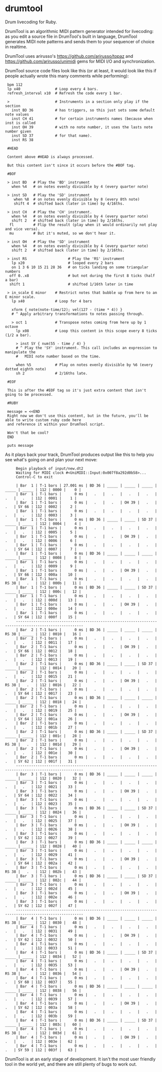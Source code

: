 # drumtool
Drum livecoding for Ruby.

DrumTool is an algorithmic MIDI pattern generator intended for livecoding: as you edit a source file in DrumTool's built in language, DrumTool generates MIDI note patterns and sends them to your sequencer of choice in realtime.

DrumTool uses arirusso's https://github.com/arirusso/topaz and https://github.com/arirusso/unimidi gems for MIDI I/O and synchronization.

DrumTool source code files look like this (or at least, it would look like this if people actually wrote this many comments while performing):

     bpm 112               
     lp x40                # Loop every 4 bars.
     refresh_interval x10  # Refresh the code every 1 bar.

     >                     # Instruments in a section only play if the section 
       inst BD 36          # has triggers, so this just sets some default note values
       inst CH 41          # for certain instruments names (because when inst is called 
       inst OH 39          # with no note number, it uses the lasts note number given
       inst SD 37          # for that name).
       inst RS 38

     #HEAD

     Content above #HEAD is always processed.

     But this content isn't since it occurs before the #BOF tag.

     #BOF

     > inst BD   # Play the 'BD' instrument
       when %4   # on notes evenly divisible by 4 (every quarter note)
       
     > inst SD   # Play the 'SD' instrument
        when %8  # on notes evenly divisible by 8 (every 8th note)
        shift 4  # shifted back (later in time) by 4/16ths.

     > inst CH   # Play the 'CH' instrument.
       when %4   # on notes evenly divisible by 4 (every quarter note)
       shift 2   # shifted back (later in time) by 2/16ths.
      fl         # Flip the result (play when it would ordinarily not play and vice versa).
      mu         # But it's muted, so we don't hear it.
      
     > inst OH   # Play the 'SD' instrument
       when %4   # on notes evenly divisible by 4 (every quarter note)
       shift 2   # shifted back (later in time) by 2/16ths.

     > inst RS                   # Play the 'RS' instrument
       lp x20                    # looped every 2 bars
       on 1 3 6 10 15 21 28 36   # on ticks landing on some triangular numbers
      off 0..x8                  # but not during the first 8 ticks (half a bar)
      shift 1                    # shifted 1/16th later in time

     > in_scale E minor    # Restrict notes that bubble up from here to an E minor scale.
       lp x40              # Loop for 4 bars

       xform { note(note-time/12); vel(127 - (time * 4)) }
       # ^ Apply arbitrary transformations to notes passing through. 
                                    
       > oct 1             # Transpose notes coming from here up by 1 octave
         lp x08            # Loop this content in this scope every 8 ticks (1/2 a bar).

         > inst SY { num(55 - time / 4) }
         # ^ Play the 'SY' instrument. This call includes an expression to manipulate the
         #   MIDI note number based on the time.
         
         when %5           # Play on notes evenly divisible by %6 (every dotted eighth note)
         sh 2              # 2/16ths late.

     #EOF

     This is after the #EOF tag so it's just extra content that isn't going to be processed.

     #RUBY

     message = <<END
     Right now we don't use this content, but in the future, you'll be able to write custom ruby code here
     and reference it within your DrumTool script.

     Won't that be cool?
     END

     puts message
 
As it plays back your track, DrumTool produces output like this to help you see what's going on and plan your next move:

		 Begin playback of input/new.dt2
		 Waiting for MIDI clock #<UniMIDI::Input:0x007f8a292d0b58>...
		 Control-C to exit

		 | Bar  1 | T-1 bars | 27.001 ms | BD 36 | _____ | _____ | _____ | _____ | _____ | 112 | 0000 |    0 |
		 | Bar  1 | T-1 bars |      0 ms |   .   |   .   |   .   |   .   |   .   |   .   | 112 | 0001 |    1 |
		 | Bar  1 | T-1 bars |      0 ms |   .   |   .   | OH 39 |   .   |   .   | SY 66 | 112 | 0002 |    2 |
		 | Bar  1 | T-1 bars |      0 ms |   .   |   .   |   .   |   .   |   .   |   .   | 112 | 0003 |    3 |
		 | Bar  1 | T-1 bars |      0 ms | BD 36 | _____ | _____ | SD 37 | _____ | _____ | 112 | 0004 |    4 |
		 | Bar  1 | T-1 bars |      0 ms |   .   |   .   |   .   |   .   |   .   |   .   | 112 | 0005 |    5 |
		 | Bar  1 | T-1 bars |      0 ms |   .   |   .   | OH 39 |   .   |   .   |   .   | 112 | 0006 |    6 |
		 | Bar  1 | T-1 bars |      0 ms |   .   |   .   |   .   |   .   |   .   | SY 64 | 112 | 0007 |    7 |
		 | Bar  1 | T-1 bars |      0 ms | BD 36 | _____ | _____ | _____ | _____ | _____ | 112 | 0008 |    8 |
		 | Bar  1 | T-1 bars |      0 ms |   .   |   .   |   .   |   .   |   .   |   .   | 112 | 0009 |    9 |
		 | Bar  1 | T-1 bars |      0 ms |   .   |   .   | OH 39 |   .   |   .   | SY 66 | 112 | 000a |   10 |
		 | Bar  1 | T-1 bars |      0 ms |   .   |   .   |   .   |   .   | RS 38 |   .   | 112 | 000b |   11 |
		 | Bar  1 | T-1 bars |      0 ms | BD 36 | _____ | _____ | SD 37 | _____ | _____ | 112 | 000c |   12 |
		 | Bar  1 | T-1 bars |      0 ms |   .   |   .   |   .   |   .   |   .   |   .   | 112 | 000d |   13 |
		 | Bar  1 | T-1 bars |      0 ms |   .   |   .   | OH 39 |   .   |   .   |   .   | 112 | 000e |   14 |
		 | Bar  1 | T-1 bars |      0 ms |   .   |   .   |   .   |   .   |   .   | SY 64 | 112 | 000f |   15 |
		 -----------------------------------------------------------------------------------------------------
		 | Bar  2 | T-1 bars |      0 ms | BD 36 | _____ | _____ | _____ | RS 38 | _____ | 112 | 0010 |   16 |
		 | Bar  2 | T-1 bars |      0 ms |   .   |   .   |   .   |   .   |   .   |   .   | 112 | 0011 |   17 |
		 | Bar  2 | T-1 bars |      0 ms |   .   |   .   | OH 39 |   .   |   .   | SY 66 | 112 | 0012 |   18 |
		 | Bar  2 | T-1 bars |      0 ms |   .   |   .   |   .   |   .   |   .   |   .   | 112 | 0013 |   19 |
		 | Bar  2 | T-1 bars |      0 ms | BD 36 | _____ | _____ | SD 37 | _____ | _____ | 112 | 0014 |   20 |
		 | Bar  2 | T-1 bars |      0 ms |   .   |   .   |   .   |   .   |   .   |   .   | 112 | 0015 |   21 |
		 | Bar  2 | T-1 bars |      0 ms |   .   |   .   | OH 39 |   .   | RS 38 |   .   | 112 | 0016 |   22 |
		 | Bar  2 | T-1 bars |      0 ms |   .   |   .   |   .   |   .   |   .   | SY 64 | 112 | 0017 |   23 |
		 | Bar  2 | T-1 bars |      0 ms | BD 36 | _____ | _____ | _____ | _____ | _____ | 112 | 0018 |   24 |
		 | Bar  2 | T-1 bars |      0 ms |   .   |   .   |   .   |   .   |   .   |   .   | 112 | 0019 |   25 |
		 | Bar  2 | T-1 bars |      0 ms |   .   |   .   | OH 39 |   .   |   .   | SY 64 | 112 | 001a |   26 |
		 | Bar  2 | T-1 bars |      0 ms |   .   |   .   |   .   |   .   |   .   |   .   | 112 | 001b |   27 |
		 | Bar  2 | T-1 bars |      0 ms | BD 36 | _____ | _____ | SD 37 | _____ | _____ | 112 | 001c |   28 |
		 | Bar  2 | T-1 bars |      0 ms |   .   |   .   |   .   |   .   | RS 38 |   .   | 112 | 001d |   29 |
		 | Bar  2 | T-1 bars |      0 ms |   .   |   .   | OH 39 |   .   |   .   |   .   | 112 | 001e |   30 |
		 | Bar  2 | T-1 bars |      0 ms |   .   |   .   |   .   |   .   |   .   | SY 62 | 112 | 001f |   31 |
		 -----------------------------------------------------------------------------------------------------
		 | Bar  3 | T-1 bars |      0 ms | BD 36 | _____ | _____ | _____ | _____ | _____ | 112 | 0020 |   32 |
		 | Bar  3 | T-1 bars |      0 ms |   .   |   .   |   .   |   .   |   .   |   .   | 112 | 0021 |   33 |
		 | Bar  3 | T-1 bars |      0 ms |   .   |   .   | OH 39 |   .   |   .   | SY 64 | 112 | 0022 |   34 |
		 | Bar  3 | T-1 bars |      0 ms |   .   |   .   |   .   |   .   |   .   |   .   | 112 | 0023 |   35 |
		 | Bar  3 | T-1 bars |      0 ms | BD 36 | _____ | _____ | SD 37 | _____ | _____ | 112 | 0024 |   36 |
		 | Bar  3 | T-1 bars |      0 ms |   .   |   .   |   .   |   .   |   .   |   .   | 112 | 0025 |   37 |
		 | Bar  3 | T-1 bars |      0 ms |   .   |   .   | OH 39 |   .   |   .   |   .   | 112 | 0026 |   38 |
		 | Bar  3 | T-1 bars |      0 ms |   .   |   .   |   .   |   .   |   .   | SY 62 | 112 | 0027 |   39 |
		 | Bar  3 | T-1 bars |      0 ms | BD 36 | _____ | _____ | _____ | _____ | _____ | 112 | 0028 |   40 |
		 | Bar  3 | T-1 bars |      0 ms |   .   |   .   |   .   |   .   |   .   |   .   | 112 | 0029 |   41 |
		 | Bar  3 | T-1 bars |      0 ms |   .   |   .   | OH 39 |   .   |   .   | SY 64 | 112 | 002a |   42 |
		 | Bar  3 | T-1 bars |      0 ms |   .   |   .   |   .   |   .   | RS 38 |   .   | 112 | 002b |   43 |
		 | Bar  3 | T-1 bars |      0 ms | BD 36 | _____ | _____ | SD 37 | _____ | _____ | 112 | 002c |   44 |
		 | Bar  3 | T-1 bars |      0 ms |   .   |   .   |   .   |   .   |   .   |   .   | 112 | 002d |   45 |
		 | Bar  3 | T-1 bars |      0 ms |   .   |   .   | OH 39 |   .   |   .   |   .   | 112 | 002e |   46 |
		 | Bar  3 | T-1 bars |      0 ms |   .   |   .   |   .   |   .   |   .   | SY 62 | 112 | 002f |   47 |
		 -----------------------------------------------------------------------------------------------------
		 | Bar  4 | T-1 bars |      0 ms | BD 36 | _____ | _____ | _____ | RS 38 | _____ | 112 | 0030 |   48 |
		 | Bar  4 | T-1 bars |      0 ms |   .   |   .   |   .   |   .   |   .   |   .   | 112 | 0031 |   49 |
		 | Bar  4 | T-1 bars |      0 ms |   .   |   .   | OH 39 |   .   |   .   | SY 62 | 112 | 0032 |   50 |
		 | Bar  4 | T-1 bars |      0 ms |   .   |   .   |   .   |   .   |   .   |   .   | 112 | 0033 |   51 |
		 | Bar  4 | T-1 bars |      0 ms | BD 36 | _____ | _____ | SD 37 | _____ | _____ | 112 | 0034 |   52 |
		 | Bar  4 | T-1 bars |      0 ms |   .   |   .   |   .   |   .   |   .   |   .   | 112 | 0035 |   53 |
		 | Bar  4 | T-1 bars |      0 ms |   .   |   .   | OH 39 |   .   | RS 38 |   .   | 112 | 0036 |   54 |
		 | Bar  4 | T-1 bars |      0 ms |   .   |   .   |   .   |   .   |   .   | SY 60 | 112 | 0037 |   55 |
		 | Bar  4 | T-1 bars |      0 ms | BD 36 | _____ | _____ | _____ | _____ | _____ | 112 | 0038 |   56 |
		 | Bar  4 | T-1 bars |      0 ms |   .   |   .   |   .   |   .   |   .   |   .   | 112 | 0039 |   57 |
		 | Bar  4 | T-1 bars |      0 ms |   .   |   .   | OH 39 |   .   |   .   | SY 62 | 112 | 003a |   58 |
		 | Bar  4 | T-1 bars |      0 ms |   .   |   .   |   .   |   .   |   .   |   .   | 112 | 003b |   59 |
		 | Bar  4 | T-1 bars |      0 ms | BD 36 | _____ | _____ | SD 37 | _____ | _____ | 112 | 003c |   60 |
		 | Bar  4 | T-1 bars |      0 ms |   .   |   .   |   .   |   .   | RS 38 |   .   | 112 | 003d |   61 |
		 | Bar  4 | T-1 bars |      0 ms |   .   |   .   | OH 39 |   .   |   .   |   .   | 112 | 003e |   62 |
		 | Bar  4 | T-1 bars |      0 ms |   .   |   .   |   .   |   .   |   .   | SY 59 | 112 | 003f |   63 |

DrumTool is at an early stage of development. It isn't the most user friendly tool in the world yet, and there are still plenty of bugs to work out.